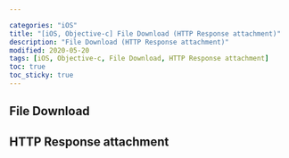 ```yaml
---

categories: "iOS"
title: "[iOS, Objective-c] File Download (HTTP Response attachment)"
description: "File Download (HTTP Response attachment)"
modified: 2020-05-20
tags: [iOS, Objective-c, File Download, HTTP Response attachment]
toc: true
toc_sticky: true
---
```


## File Download
<script src="https://gist.github.com/tigi44/4f1e542492aa6d9c17971e4423bdb506.js"></script>
## HTTP Response attachment
<script src="https://gist.github.com/tigi44/cfd6c0fc466dfef29122c62522317968.js"></script>
